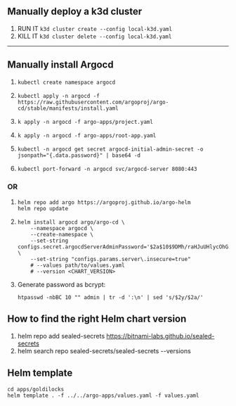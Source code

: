 ## Manually deploy a k3d cluster
1. RUN IT `k3d cluster create --config local-k3d.yaml`
1. KILL IT `k3d cluster delete --config local-k3d.yaml`

---

## Manually install Argocd
1. `kubectl create namespace argocd`

1. `kubectl apply -n argocd -f https://raw.githubusercontent.com/argoproj/argo-cd/stable/manifests/install.yaml`

1. `k apply -n argocd -f argo-apps/project.yaml` 

1. `k apply -n argocd -f argo-apps/root-app.yaml`

1. `kubectl -n argocd get secret argocd-initial-admin-secret -o jsonpath="{.data.password}" | base64 -d`

1. `kubectl port-forward -n argocd svc/argocd-server 8080:443`

### OR
1.  ```
    helm repo add argo https://argoproj.github.io/argo-helm
    helm repo update
    ```
1.  ```
    helm install argocd argo/argo-cd \
        --namespace argocd \
        --create-namespace \
        --set-string configs.secret.argocdServerAdminPassword='$2a$10$9DMh/raHJuUHlycOhGe/Ze1rB7KXMDQuDScCfWMxHE7zS7IxsaCXy' \
        --set-string "configs.params.server\.insecure=true"
        # --values path/to/values.yaml
        # --version <CHART_VERSION>
    ```
1. Generate password as bcrypt:
    ```
    htpasswd -nbBC 10 "" admin | tr -d ':\n' | sed 's/$2y/$2a/'
    ```

## How to find the right Helm chart version
1. helm repo add sealed-secrets https://bitnami-labs.github.io/sealed-secrets
1. helm search repo sealed-secrets/sealed-secrets --versions

## Helm template
```
cd apps/goldilocks
helm template . -f ../../argo-apps/values.yaml -f values.yaml
```
